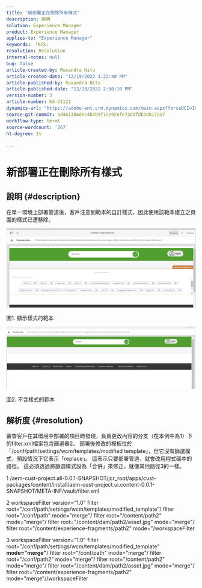 ```yaml
---
title: "新部署正在刪除所有樣式"
description: 說明
solution: Experience Manager
product: Experience Manager
applies-to: "Experience Manager"
keywords: 「KCS」
resolution: Resolution
internal-notes: null
bug: false
article-created-by: Ruxandra Nitu
article-created-date: "12/19/2022 1:22:48 PM"
article-published-by: Ruxandra Nitu
article-published-date: "12/19/2022 2:50:10 PM"
version-number: 3
article-number: KA-21121
dynamics-url: "https://adobe-ent.crm.dynamics.com/main.aspx?forceUCI=1&pagetype=entityrecord&etn=knowledgearticle&id=2d839138-a07f-ed11-81ac-6045bd006295"
source-git-commit: 5d461386dec4b4b9f1ce928fe73ddfdb3d817aa7
workflow-type: tm+mt
source-wordcount: '267'
ht-degree: 1%

---
```


# 新部署正在刪除所有樣式

## 說明 {#description}


在單一環境上部署管道後，客戶注意到範本的自訂樣式，因此使用該範本建立之頁面的樣式已遭移除。



![](assets/___2e839138-a07f-ed11-81ac-6045bd006295___.png)

圖1. 顯示樣式的範本



![](assets/___32839138-a07f-ed11-81ac-6045bd006295___.png)

圖2. 不含樣式的範本


## 解析度 {#resolution}


審查客戶在其環境中部署的項目時發現，負責更改內容的分支（在本例中為1）下的filter.xml檔案包含篩選器2。
部署後修改的模板位於「/conf/path/settings/wcm/templates/modified template」，但它沒有篩選模式，預設情況下它表示「replace」。
這表示只要部署管道，就會改用程式碼中的路徑。
這必須透過將篩選模式設為「合併」來修正，就像其他路徑3的一樣。

1 /aem-cust-project.all-0.0.1-SNAPSHOT/jcr_root/apps/cust-packages/content/install/aem-cust-project.ui.content-0.0.1-SNAPSHOT/META-INF/vault/filter.xml

2 workspaceFilter version=&quot;1.0&quot; filter root=&quot;/conf/path/settings/wcm/templates/modified_template&quot;/ filter root=&quot;/conf/path&quot; mode=&quot;merge&quot;/ filter root=&quot;/content/path2&quot; mode=&quot;merge&quot;/ filter root=&quot;/content/dam/path2/asset.jpg&quot; mode=&quot;merge&quot;/ filter root=&quot;/content/experience-fragments/path2&quot; mode=&quot;/workspaceFilter

3 workspaceFilter version=&quot;1.0&quot; filter root=&quot;/conf/path/settings/wcm/templates/modified_template&quot; <b>mode=&quot;merge&quot;</b>/ filter root=&quot;/conf/path&quot; mode=&quot;merge&quot;/ filter root=&quot;/conf/path2&quot; mode=&quot;merge&quot;/ filter root=&quot;/content/path2&quot; mode=&quot;merge&quot;/ filter root=&quot;/content/dam/path2/asset.jpg&quot; mode=&quot;merge&quot;/ filter root=&quot;/content/experience-fragments/path2&quot; mode=&quot;merge&quot;//workspaceFilter
